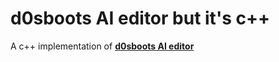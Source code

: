 # d0sboots AI editor but it's c++

A c++ implementation of **[d0sboots AI editor](https://github.com/d0sboots/perfect-tower)**